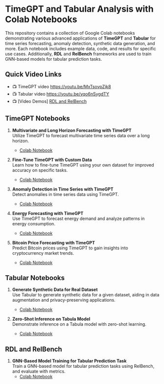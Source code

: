 # TimeGPT and Tabular Analysis with Colab Notebooks

This repository contains a collection of Google Colab notebooks demonstrating various advanced applications of **TimeGPT** and **Tabular** for time series forecasting, anomaly detection, synthetic data generation, and more. Each notebook includes example data, code, and results for specific use cases. Additionally, **RDL** and **RelBench** frameworks are used to train GNN-based models for tabular prediction tasks.

## Quick Video Links
- 📺 TimeGPT video  https://youtu.be/MxTsovpZjk8 
- 📺 Tabular video  https://youtu.be/yqo6nSygdTY
- 📺 [Video Demos] [RDL and RelBench](#rdl-and-relbench)

## TimeGPT Notebooks

1. **Multivariate and Long Horizon Forecasting with TimeGPT**  
   Utilize TimeGPT to forecast multivariate time series data over a long horizon.
   - [Colab Notebook](https://github.com/syedanida/timegpt-tabula9-relationalDeepLearning/blob/main/TimeGPT/Multiple_series_forecasting.ipynb)

2. **Fine-Tune TimeGPT with Custom Data**  
   Learn how to fine-tune TimeGPT using your own dataset for improved accuracy on specific tasks.
   - [Colab Notebook](https://github.com/syedanida/timegpt-tabula9-relationalDeepLearning/blob/main/TimeGPT/finetuning.ipynb)

3. **Anomaly Detection in Time Series with TimeGPT**  
   Detect anomalies in time series data using TimeGPT.
   - [Colab Notebook](https://github.com/syedanida/timegpt-tabula9-relationalDeepLearning/blob/main/TimeGPT/anomalyDetection.ipynb)

4. **Energy Forecasting with TimeGPT**  
   Use TimeGPT to forecast energy demand and analyze patterns in energy consumption.
   - [Colab Notebook](https://github.com/syedanida/timegpt-tabula9-relationalDeepLearning/blob/main/TimeGPT/forecastingEnergyDemand.ipynb)

5. **Bitcoin Price Forecasting with TimeGPT**  
   Predict Bitcoin prices using TimeGPT to gain insights into cryptocurrency market trends.
   - [Colab Notebook](https://github.com/syedanida/timegpt-tabula9-relationalDeepLearning/blob/main/TimeGPT/Bitcoin_Price_Prediction.ipynb)

## Tabular Notebooks

1. **Generate Synthetic Data for Real Dataset**  
   Use Tabular to generate synthetic data for a given dataset, aiding in data augmentation and privacy-preserving applications.
   - [Colab Notebook](https://github.com/syedanida/timegpt-tabula9-relationalDeepLearning/blob/main/Tabula/tabula_insurance_dataset.ipynb)

2. **Zero-Shot Inference on Tabula Model**  
   Demonstrate inference on a Tabula model with zero-shot learning.
   - [Colab Notebook](https://github.com/syedanida/timegpt-tabula9-relationalDeepLearning/blob/main/Tabula/tabula_inference.ipynb)

## RDL and RelBench

1. **GNN-Based Model Training for Tabular Prediction Task**  
   Train a GNN-based model for tabular prediction tasks using RelBench, and evaluate with metrics.
   - [Colab Notebook](https://github.com/syedanida/timegpt-tabula9-relationalDeepLearning/blob/main/RDL%20and%20relbench/relbench_trainmodel.ipynb)
